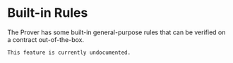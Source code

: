 Built-in Rules
==============

The Prover has some built-in general-purpose rules that can be verified on a
contract out-of-the-box.

```{todo}
This feature is currently undocumented.
```

